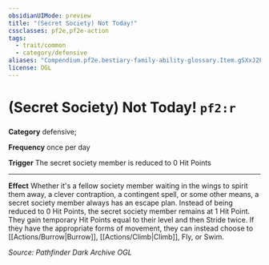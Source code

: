 ```yaml
---
obsidianUIMode: preview
title: "(Secret Society) Not Today!"
cssclasses: pf2e,pf2e-action
tags:
  - trait/common
  - category/defensive
aliases: "Compendium.pf2e.bestiary-family-ability-glossary.Item.gSXxJ2FYEGrX1Psy"
license: OGL
---
```

# (Secret Society) Not Today! `pf2:r`

### 

**Category** defensive; 




**Frequency** once per day

**Trigger** The secret society member is reduced to 0 Hit Points

* * *

**Effect** Whether it's a fellow society member waiting in the wings to spirit them away, a clever contraption, a contingent spell, or some other means, a secret society member always has an escape plan. Instead of being reduced to 0 Hit Points, the secret society member remains at 1 Hit Point. They gain temporary Hit Points equal to their level and then Stride twice. If they have the appropriate forms of movement, they can instead choose to [[Actions/Burrow|Burrow]], [[Actions/Climb|Climb]], Fly, or Swim.

*Source: Pathfinder Dark Archive*
*OGL*